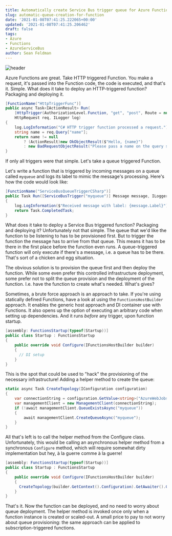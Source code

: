 ```yaml
---
title: Automatically create Service Bus trigger queue for Azure Function
slug: automatic-queue-creation-for-function
date: '2021-01-08T07:41:25.222065+00:00'
updated: '2021-01-08T07:41:25.206462'
draft: false
tags:
- Azure
- Functions
- AzureServiceBus
author: Sean Feldman
---
```

![header][1]

Azure Functions are great. Take HTTP triggered Function. You make a request, it's passed into the Function code, the code is executed, and that's it. Simple. What does it take to deploy an HTTP-triggered function? Packaging and deploying it.

```csharp
[FunctionName("HttpTriggerFunc")]
public async Task<IActionResult> Run(
    [HttpTrigger(AuthorizationLevel.Function, "get", "post", Route = null)]
    HttpRequest req, ILogger log)
{
    log.LogInformation("C# HTTP trigger function processed a request.");
    string name = req.Query["name"];
    return name != null
        ? (ActionResult)new OkObjectResult($"Hello, {name}")
        : new BadRequestObjectResult("Please pass a name on the query string");
}
```
If only all triggers were that simple. Let's take a queue triggered Function.

Let's write a function that is triggered by incoming messages on a queue called `myqueue` and logs its label to mimic the message's processing. Here's how the code would look like:

```csharp
[FunctionName("ServiceBusQueueTriggerCSharp")]
public Task Run([ServiceBusTrigger("myqueue")] Message message, ILogger log)
{
    log.LogInformation($"Received message with label: {message.Label}");
    return Task.CompletedTask;
}
```
What does it take to deploy a Service Bus triggered function? Packaging and deploying it? Unfortunately not that simple. The queue that we'd like the function to be listening to has to be provisioned first. But to trigger the function the message has to arrive from that queue. This means it has to be there in the first place before the function even runs. A queue-triggered function will only execute if there's a message, i.e. a queue has to be there. That's sort of a chicken and egg situation.

The obvious solution is to provision the queue first and then deploy the function. While some even prefer this controlled infrastructure deployment, some prefer not to split the queue provision and the deployment of the function. I.e. have the function to create what's needed. What's gives?

Sometimes, a brute force approach is an approach to take. If you're using statically defined Functions, have a look at using the `FunctionsHostBuilder` approach. It enables the generic host approach and DI container use with Functions. It also opens up the option of executing an arbitrary code when setting up dependencies. And it runs _before_ any trigger, upon function startup.

```csharp
[assembly: FunctionsStartup(typeof(Startup))]
public class Startup : FunctionsStartup
{
    public override void Configure(IFunctionsHostBuilder builder)
    {
      // DI setup
    }
}
```
This is the spot that could be used to "hack" the provisioning of the necessary infrastructure! Adding a helper method to create the queue:

```csharp
static async Task CreateTopology(IConfiguration configuration)
{
    var connectionString = configuration.GetValue<string>("AzureWebJobsServiceBus"); // this is the default connection string name
    var managementClient = new ManagementClient(connectionString);
    if (!await managementClient.QueueExistsAsync("myqueue"))
    {
        await managementClient.CreateQueueAsync("myqueue");
    }
}
```
All that's left is to call the helper method from the Configure class. Unfortunately, this would be calling an asynchronous helper method from a synchronous `Configure` method, which will require somewhat dirty implementation but hey, à la guerre comme à la guerre!

```csharp
[assembly: FunctionsStartup(typeof(Startup))]
public class Startup : FunctionsStartup
{
    public override void Configure(IFunctionsHostBuilder builder)
    {
      CreateTopology(builder.GetContext().Configuration).GetAwaiter().GetResult();
    }
}
```
That's it. Now the function can be deployed, and no need to worry about queue deployment. The helper method is invoked once only when a function instance is created or scaled-out. A small price to pay to not worry about queue provisioning: the same approach can be applied to subscription-triggered functions.


[1]: https://aspblogs.blob.core.windows.net:443/media/sfeldman/2021/automatic-queue-creation-for-function/chicken-egg.jpg
